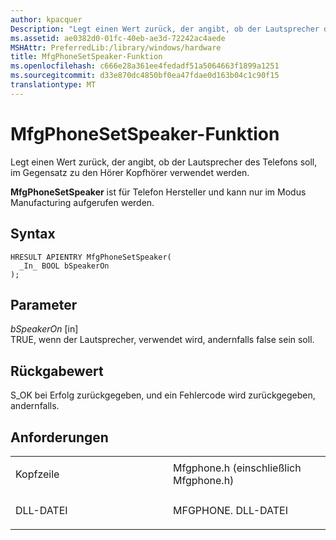 ```yaml
---
author: kpacquer
Description: "Legt einen Wert zurück, der angibt, ob der Lautsprecher des Telefons soll, im Gegensatz zu den Hörer Kopfhörer verwendet werden."
ms.assetid: ae0382d0-01fc-40eb-ae3d-72242ac4aede
MSHAttr: PreferredLib:/library/windows/hardware
title: MfgPhoneSetSpeaker-Funktion
ms.openlocfilehash: c666e28a361ee4fedadf51a5064663f1899a1251
ms.sourcegitcommit: d33e870dc4850bf0ea47fdae0d163b04c1c90f15
translationtype: MT
---
```

# <a name="mfgphonesetspeaker-function"></a>MfgPhoneSetSpeaker-Funktion


Legt einen Wert zurück, der angibt, ob der Lautsprecher des Telefons soll, im Gegensatz zu den Hörer Kopfhörer verwendet werden.

**MfgPhoneSetSpeaker** ist für Telefon Hersteller und kann nur im Modus Manufacturing aufgerufen werden.

<a name="syntax"></a>Syntax
------

```ManagedCPlusPlus
HRESULT APIENTRY MfgPhoneSetSpeaker(
  _In_ BOOL bSpeakerOn
);
```

<a name="parameters"></a>Parameter
----------

*bSpeakerOn* \[in\]  
TRUE, wenn der Lautsprecher, verwendet wird, andernfalls false sein soll.

<a name="return-value"></a>Rückgabewert
------------

S\_OK bei Erfolg zurückgegeben, und ein Fehlercode wird zurückgegeben, andernfalls.

<a name="requirements"></a>Anforderungen
------------

<table>
<colgroup>
<col width="50%" />
<col width="50%" />
</colgroup>
<tbody>
<tr class="odd">
<td align="left"><p>Kopfzeile</p></td>
<td align="left">Mfgphone.h (einschließlich Mfgphone.h)</td>
</tr>
<tr class="even">
<td align="left"><p>DLL-DATEI</p></td>
<td align="left">MFGPHONE. DLL-DATEI</td>
</tr>
</tbody>
</table>

 

 





